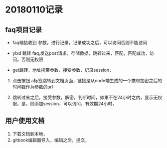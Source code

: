 # 20180110记录

## faq项目记录

- faq端接收到 参数，进行记录，记录成功之后，可以访问否则不能访问

- ylxd 跳转 faq,发送post请求，存储数据，跳转过来，匹配，匹配成功，访问，否则无权限

- get跳转，地址携带参数，接受参数，记录session，

1. 点击按钮 a标签跳转到文档页面，链接是从node端生成的一个携带加密之后的时间戳作为参数的url

1. 跳转过来之后，接受参数，解密，判断时间，如果不在24小时之内，显示无权限，是，则添加session，可以访问，有效期24小时，

## 用户使用文档

1. 下载文档到本地，
1. gitbook编辑器导入，编辑之后，提交，